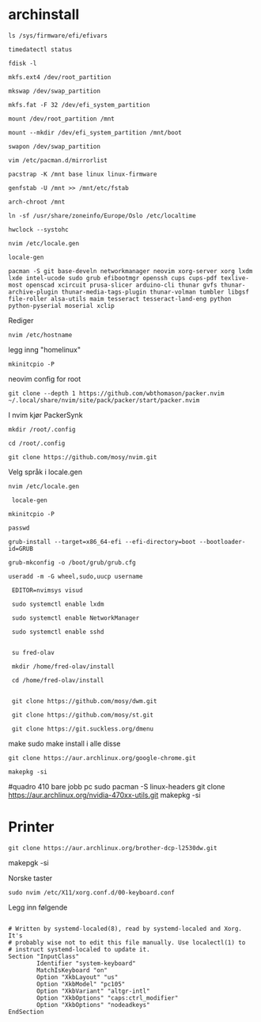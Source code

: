 # archinstall
```
ls /sys/firmware/efi/efivars
```
```
timedatectl status
```
```
fdisk -l
```
```
mkfs.ext4 /dev/root_partition
```
```
mkswap /dev/swap_partition
```
```
mkfs.fat -F 32 /dev/efi_system_partition
```
```
mount /dev/root_partition /mnt
```
```
mount --mkdir /dev/efi_system_partition /mnt/boot
```
```
swapon /dev/swap_partition
```
```
vim /etc/pacman.d/mirrorlist
```
```
pacstrap -K /mnt base linux linux-firmware
```
```
genfstab -U /mnt >> /mnt/etc/fstab
```
```
arch-chroot /mnt
```
```
ln -sf /usr/share/zoneinfo/Europe/Oslo /etc/localtime
```
```
hwclock --systohc
```
```
nvim /etc/locale.gen
```
```
locale-gen
```
```
pacman -S git base-develn networkmanager neovim xorg-server xorg lxdm lxde intel-ucode sudo grub efibootmgr openssh cups cups-pdf texlive-most openscad xcircuit prusa-slicer arduino-cli thunar gvfs thunar-archive-plugin thunar-media-tags-plugin thunar-volman tumbler libgsf file-roller alsa-utils maim tesseract tesseract-land-eng python python-pyserial moserial xclip
```
Rediger
```
nvim /etc/hostname
```
legg inng "homelinux"
```
mkinitcpio -P
```
neovim config for root
```
git clone --depth 1 https://github.com/wbthomason/packer.nvim ~/.local/share/nvim/site/pack/packer/start/packer.nvim
```
I nvim kjør PackerSynk
```
mkdir /root/.config
```
```
cd /root/.config
```
```
git clone https://github.com/mosy/nvim.git
```
Velg språk i locale.gen
```
nvim /etc/locale.gen
 ```
```
 locale-gen
 ```
```
mkinitcpio -P
 ```
```
passwd
```
```
grub-install --target=x86_64-efi --efi-directory=boot --bootloader-id=GRUB
```
```
grub-mkconfig -o /boot/grub/grub.cfg
```
```
useradd -m -G wheel,sudo,uucp username
 ```
```
 EDITOR=nvimsys visud
 ```
```
 sudo systemctl enable lxdm
 ```
```
 sudo systemctl enable NetworkManager
 ```
```
 sudo systemctl enable sshd
 ```
```
 
 su fred-olav
 ```
```
 mkdir /home/fred-olav/install
 ```
```
 cd /home/fred-olav/install
 ```
```
  
 git clone https://github.com/mosy/dwm.git
 ```
```
 git clone https://github.com/mosy/st.git
 ```
```
 git clone https://git.suckless.org/dmenu
 ```
 make
 sudo make install i alle disse
```
git clone https://aur.archlinux.org/google-chrome.git
```
```
makepkg -si
 ```



#quadro 410 bare jobb pc
sudo pacman -S linux-headers
git clone https://aur.archlinux.org/nvidia-470xx-utils.git
makepkg -si




# Printer
```
git clone https://aur.archlinux.org/brother-dcp-l2530dw.git
```
makepgk -si

Norske taster
```
sudo nvim /etc/X11/xorg.conf.d/00-keyboard.conf
```
Legg inn følgende

```
    
# Written by systemd-localed(8), read by systemd-localed and Xorg. It's
# probably wise not to edit this file manually. Use localectl(1) to
# instruct systemd-localed to update it.
Section "InputClass"
        Identifier "system-keyboard"
        MatchIsKeyboard "on"
        Option "XkbLayout" "us"
        Option "XkbModel" "pc105"
        Option "XkbVariant" "altgr-intl"
        Option "XkbOptions" "caps:ctrl_modifier"
        Option "XkbOptions" "nodeadkeys"
EndSection
```



